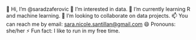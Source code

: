 👋 Hi, I’m @saradzaferovic
👀 I’m interested in data.
🌱 I’m currently learning R and machine learning.
💞️ I’m looking to collaborate on data projects.
📫 You can reach me by email: sara.nicole.santillan@gmail.com
😄 Pronouns: she/her
⚡ Fun fact: I like to run in my free time.

<!---
saradzaferovic/saradzaferovic is a ✨ special ✨ repository because its `README.md` (this file) appears on your GitHub profile.
You can click the Preview link to take a look at your changes.
--->
